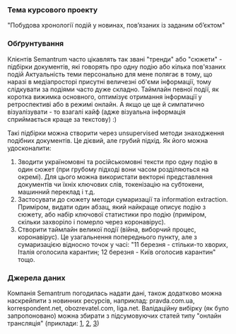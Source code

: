 ### Тема курсового проекту
"Побудова хронології подій у новинах, пов’язаних із заданим об’єктом"

### Обґрунтування
Клієнтів Semantrum часто цікавлять так звані "тренди" або "сюжети" - підбірки документів, які говорять про одну подію або кілька пов'язаних подій
Актуальність теми персонально для мене полягає в тому, що наразі в медіапросторі присутні величезні об'єми інформації, тому слідкувати за подіями часто дуже складно. Таймлайн певної події, як коротка вижимка основного, оптимізує отримання інформації у ретроспективі або в режимі онлайн. А якщо це ще й симпатично візуалізувати - то взагалі кайф (адже візуальна інформація сприймається краще за текстову) :)

Такі підбірки можна створити через unsupervised методи знаходження подібних документів. Це дієвий, але грубий підхід. Як його можна удосконалити:
1. Зводити україномовні та російськомовні тексти про одну подію в один сюжет (при грубому підході вони часом розділяються на окремі). Для цього можна використати векторні представлення документів чи їхніх ключових слів, токенізацію на субтокени, машинний переклад і т.д.
2. Застосувати до сюжету методи сумаризації та information extraction. Приміром, видати один абзац, який найкраще описує подію з сюжету, або набір ключової статистики про подію (приміром, скільки захворіло і померло через коронавірус).
3. Створити таймлайн великої події (війна, виборчий процес, коронавірус). Це узагальнення попереднього пункту, але з сумаризацією відносно точок у часі: "11 березня - стільки-то хворих, Італія оголосила карантин; 12 березня - Київ оголосив карантин" тощо.

### Джерела даних
Компанія Semantrum погодилась надати дані, також додатково можна наскрейпити з новинних ресурсів, наприклад: pravda.com.ua, korrespondent.net, obozrevatel.com, liga.net. Валідаційну вибірку (як було запропоновано) можна збирати з підсумовуючих статей типу "онлайн трансляція" (приклади: [1](https://hromadske.ua/posts/koronavirus-v-ukrayini-ta-v-sviti-ostanni-dani-pro-kilkist-hvorih-ta-geografiyu-rozpovsyudzhennya-tekstovij-onlajn), [2](https://hromadske.ua/posts/pozachergovi-vibori-v-radu-tekstovij-onlajn), [3](https://hromadske.ua/posts/obmin-polonenih-onlajn))
